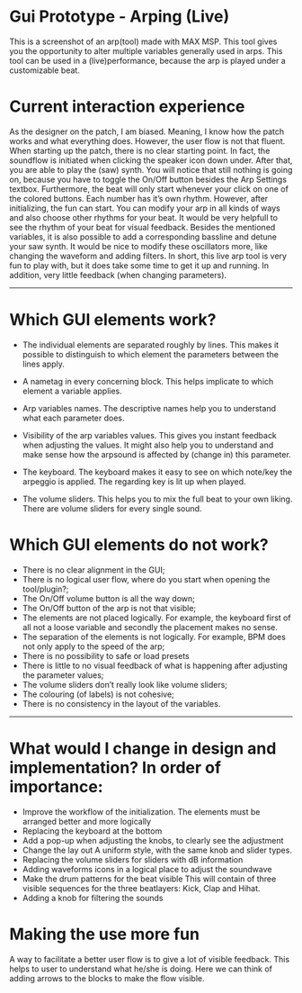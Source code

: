 # Gui Prototype - Arping (Live)
  

This is a screenshot of an arp(tool) made with MAX MSP. This tool gives you the opportunity to alter multiple variables generally used in arps. This tool can be used in a (live)performance, because the arp is played under a customizable beat.




# Current interaction experience
As the designer on the patch, I am biased. Meaning, I know how the patch works and what everything does. However, the user flow is not that fluent. When starting up the patch, there is no clear starting point. In fact, the soundflow is initiated when clicking the speaker icon down under. After that, you are able to play the (saw) synth. You will notice that still nothing is going on, because you have to toggle the On/Off button besides the Arp Settings textbox. Furthermore, the beat will only start whenever your click on one of the colored buttons. Each number has it’s own rhythm. However, after initializing, the fun can start. You can modify your arp in all kinds of ways and also choose other rhythms for your beat. It would be very helpfull to see the rhythm of your beat for visual feedback. Besides the mentioned variables, it is also possible to add a corresponding bassline and detune your saw synth. It would be nice to modify these oscillators more, like changing the waveform and adding filters. In short, this live arp tool is very fun to play with, but it does take some time to get it up and running. In addition, very little feedback (when changing parameters).


________________
# Which GUI elements work?
* The individual elements are separated roughly by lines.
This makes it possible to distinguish to which element the parameters between the lines apply.

* A nametag in every concerning block.
This helps implicate to which element a variable applies.

* Arp variables names.
The descriptive names help you to understand what each parameter does.

* Visibility of the arp variables values.
This gives you instant feedback when adjusting the values. It might also help you to understand and make sense how the arpsound is affected by (change in) this parameter.

* The keyboard.
The keyboard makes it easy to see on which note/key the arpeggio is applied. The regarding key is lit up when played.

* The volume sliders.
This helps you to mix the full beat to your own liking. There are volume sliders for every single sound.

# Which GUI elements do not work?
* There is no clear alignment in the GUI;
* There is no logical user flow, where do you start when opening the tool/plugin?;
* The On/Off volume button is all the way down;
* The On/Off button of the arp is not that visible;
* The elements are not placed logically. For example, the keyboard first of all not a loose variable and secondly the placement makes no sense.
* The separation of the elements is not logically. For example, BPM does not only apply to the speed of the arp;
* There is no possibility to safe or load presets
* There is little to no visual feedback of what is happening after adjusting the parameter values;
* The volume sliders don’t really look like volume sliders;
* The colouring (of labels) is not cohesive;
* There is no consistency in the layout of the variables.

________________

# What would I change in design and implementation? In order of importance:
* Improve the workflow of the initialization. 
The elements must be arranged better and more logically
* Replacing the keyboard at the bottom
* Add a pop-up when adjusting the knobs, to clearly see the adjustment
* Change the lay out
A uniform style, with the same knob and slider types.
* Replacing the volume sliders for sliders with dB information
* Adding waveforms icons in a logical place to adjust the soundwave
* Make the drum patterns for the beat visible
This will contain of three visible sequences for the three beatlayers: Kick, Clap and Hihat.
* Adding a knob for filtering the sounds

# Making the use more fun
A way to facilitate a better user flow is to give a lot of visible feedback. This helps to user to understand what he/she is doing. Here we can think of adding arrows to the blocks to make the flow visible.

